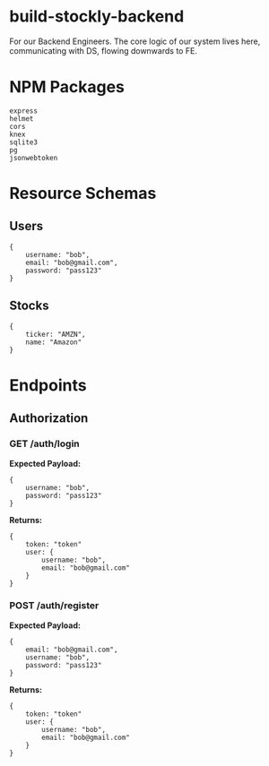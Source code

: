 # build-stockly-backend
For our Backend Engineers. The core logic of our system lives here, communicating with DS, flowing downwards to FE.

# NPM Packages
```
express
helmet
cors
knex
sqlite3
pg
jsonwebtoken
```

# Resource Schemas

## Users
```
{
    username: "bob",
    email: "bob@gmail.com",
    password: "pass123"
}
```

## Stocks
```
{
    ticker: "AMZN",
    name: "Amazon"
}
```

# Endpoints

## Authorization

### GET /auth/login
**Expected Payload:**
```
{
    username: "bob",
    password: "pass123"
}
```
**Returns:**
```
{
    token: "token"
    user: {
        username: "bob",
        email: "bob@gmail.com"
    }
}
```

### POST /auth/register
**Expected Payload:**
```
{
    email: "bob@gmail.com",
    username: "bob",
    password: "pass123"
}
```
**Returns:**
```
{
    token: "token"
    user: {
        username: "bob",
        email: "bob@gmail.com"
    }
}
```
